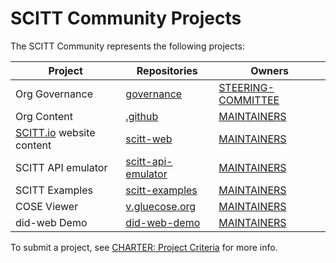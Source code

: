 # SCITT Community Projects

The SCITT Community represents the following projects:

| Project | Repositories | Owners |
| - | - | - |
| Org Governance | [governance](https://github.com/scitt-community/governance/) | [STEERING-COMMITTEE](STEERING-COMMITTEE.md) |
| Org Content | [.github](https://github.com/scitt-community/.github) | [MAINTAINERS](https://github.com/scitt-community/.github/blob/main/MAINTAINERS.md) |
| [SCITT.io](https://scitt.io/) website content | [scitt-web](https://github.com/scitt-community/scitt-web) | [MAINTAINERS](https://github.com/scitt-community/scitt-web/blob/main/OWNERS) |
| SCITT API emulator | [scitt-api-emulator](https://github.com/scitt-community/scitt-api-emulator) | [MAINTAINERS](https://github.com/scitt-community/scitt-api-emulator/blob/main/OWNERS) |
| SCITT Examples | [scitt-examples](https://github.com/scitt-community/scitt-examples) | [MAINTAINERS](https://github.com/scitt-community/scitt-examples/blob/main/MAINTAINERS.md) |
| COSE Viewer | [v.gluecose.org](https://github.com/scitt-community/v.gluecose.org) | [MAINTAINERS](https://github.com/scitt-community/v.gluecose.org/blob/main/CODEOWNERS) |
| did-web Demo | [did-web-demo](https://github.com/scitt-community/did-web-demo) | [MAINTAINERS](https://github.com/scitt-community/did-web-demo/) |

To submit a project, see [CHARTER: Project Criteria](https://github.com/scitt-community/governance/blob/main/org-docs/CHARTER.md#8-project-criteria) for more info.
